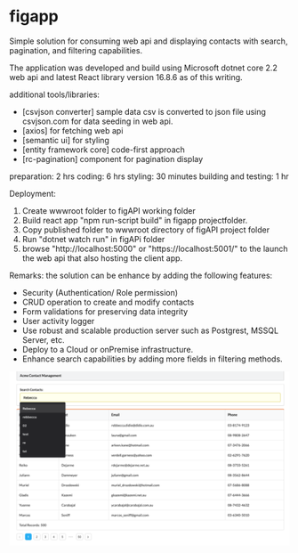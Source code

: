 # figapp
Simple solution for consuming web api and displaying contacts with search, pagination, and filtering capabilities.

The application was developed and build using Microsoft dotnet core 2.2 web api and latest React library version 16.8.6 as of this writing.

additional tools/libraries: 
  * [csvjson converter] sample data csv is converted to json file using csvjson.com for data seeding in web api.
  * [axios] for fetching web api
  * [semantic ui] for styling
  * [entity framework core] code-first approach
  * [rc-pagination] component for pagination display

preparation: 2 hrs
coding: 6 hrs
styling: 30 minutes
building and testing: 1 hr

Deployment:
  1. Create wwwroot folder to figAPI working folder
  2. Build react app "npm run-script build" in figapp projectfolder.
  2. Copy published folder to wwwroot directory of figAPI project folder
  4. Run "dotnet watch run" in figAPi folder
  5. browse "http://localhost:5000" or "https://localhost:5001/" to the launch the web api that also hosting the client app.

Remarks:
  the solution can be enhance by adding the following features:
   - Security (Authentication/ Role permission)
   - CRUD operation to create and modify contacts
   - Form validations for preserving data integrity
   - User activity logger
   - Use robust and scalable production server such as Postgrest, MSSQL Server, etc.
   - Deploy to a Cloud or onPremise infrastructure.
   - Enhance search capabilities by adding more fields in filtering methods.

<p align="center">
  <img alt="react-weather" src="https://github.com/jessepatricio/content/blob/master/figapp.png">
</p>



